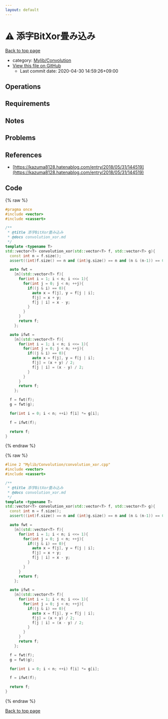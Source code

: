 ```yaml
---
layout: default
---
```


<!-- mathjax config similar to math.stackexchange -->
<script type="text/javascript" async
  src="https://cdnjs.cloudflare.com/ajax/libs/mathjax/2.7.5/MathJax.js?config=TeX-MML-AM_CHTML">
</script>
<script type="text/x-mathjax-config">
  MathJax.Hub.Config({
    TeX: { equationNumbers: { autoNumber: "AMS" }},
    tex2jax: {
      inlineMath: [ ['$','$'] ],
      processEscapes: true
    },
    "HTML-CSS": { matchFontHeight: false },
    displayAlign: "left",
    displayIndent: "2em"
  });
</script>

<script type="text/javascript" src="https://cdnjs.cloudflare.com/ajax/libs/jquery/3.4.1/jquery.min.js"></script>
<script src="https://cdn.jsdelivr.net/npm/jquery-balloon-js@1.1.2/jquery.balloon.min.js" integrity="sha256-ZEYs9VrgAeNuPvs15E39OsyOJaIkXEEt10fzxJ20+2I=" crossorigin="anonymous"></script>
<script type="text/javascript" src="../../../assets/js/copy-button.js"></script>
<link rel="stylesheet" href="../../../assets/css/copy-button.css" />


# :warning: 添字BitXor畳み込み

<a href="../../../index.html">Back to top page</a>

* category: <a href="../../../index.html#d1ac32c11c508fec0764fa012d8d2913">Mylib/Convolution</a>
* <a href="{{ site.github.repository_url }}/blob/master/Mylib/Convolution/convolution_xor.cpp">View this file on GitHub</a>
    - Last commit date: 2020-04-30 14:59:26+09:00




## Operations

## Requirements

## Notes

## Problems

## References

- [https://kazuma8128.hatenablog.com/entry/2018/05/31/144519](https://kazuma8128.hatenablog.com/entry/2018/05/31/144519)


## Code

<a id="unbundled"></a>
{% raw %}
```cpp
#pragma once
#include <vector>
#include <cassert>

/**
 * @title 添字BitXor畳み込み
 * @docs convolution_xor.md
 */
template <typename T>
std::vector<T> convolution_xor(std::vector<T> f, std::vector<T> g){
  const int n = f.size();
  assert((int)f.size() == n and (int)g.size() == n and (n & (n-1)) == 0);

  auto fwt =
    [n](std::vector<T> f){
      for(int i = 1; i < n; i <<= 1){
        for(int j = 0; j < n; ++j){
          if((j & i) == 0){
            auto x = f[j], y = f[j | i];
            f[j] = x + y;
            f[j | i] = x - y;
          }
        }
      }
      return f;
    };

  auto ifwt =
    [n](std::vector<T> f){
      for(int i = 1; i < n; i <<= 1){
        for(int j = 0; j < n; ++j){
          if((j & i) == 0){
            auto x = f[j], y = f[j | i];
            f[j] = (x + y) / 2;
            f[j | i] = (x - y) / 2;
          }
        }
      }
      return f;
    };

  f = fwt(f);
  g = fwt(g);

  for(int i = 0; i < n; ++i) f[i] *= g[i];

  f = ifwt(f);

  return f;
}

```
{% endraw %}

<a id="bundled"></a>
{% raw %}
```cpp
#line 2 "Mylib/Convolution/convolution_xor.cpp"
#include <vector>
#include <cassert>

/**
 * @title 添字BitXor畳み込み
 * @docs convolution_xor.md
 */
template <typename T>
std::vector<T> convolution_xor(std::vector<T> f, std::vector<T> g){
  const int n = f.size();
  assert((int)f.size() == n and (int)g.size() == n and (n & (n-1)) == 0);

  auto fwt =
    [n](std::vector<T> f){
      for(int i = 1; i < n; i <<= 1){
        for(int j = 0; j < n; ++j){
          if((j & i) == 0){
            auto x = f[j], y = f[j | i];
            f[j] = x + y;
            f[j | i] = x - y;
          }
        }
      }
      return f;
    };

  auto ifwt =
    [n](std::vector<T> f){
      for(int i = 1; i < n; i <<= 1){
        for(int j = 0; j < n; ++j){
          if((j & i) == 0){
            auto x = f[j], y = f[j | i];
            f[j] = (x + y) / 2;
            f[j | i] = (x - y) / 2;
          }
        }
      }
      return f;
    };

  f = fwt(f);
  g = fwt(g);

  for(int i = 0; i < n; ++i) f[i] *= g[i];

  f = ifwt(f);

  return f;
}

```
{% endraw %}

<a href="../../../index.html">Back to top page</a>


